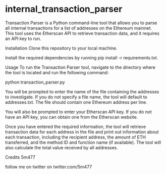 # internal_transaction_parser
Transaction Parser is a Python command-line tool that allows you to parse all internal transactions for a list of addresses on the Ethereum mainnet. This tool uses the Etherscan API to retrieve transaction data, and it requires an API key to run.

Installation
Clone this repository to your local machine.

Install the required dependencies by running pip install -r requirements.txt.

Usage
To run the Transaction Parser tool, navigate to the directory where the tool is located and run the following command:


python transaction_parser.py

You will be prompted to enter the name of the file containing the addresses to investigate. If you do not specify a file name, the tool will default to addresses.txt. The file should contain one Ethereum address per line.

You will also be prompted to enter your Etherscan API key. If you do not have an API key, you can obtain one from the Etherscan website.

Once you have entered the required information, the tool will retrieve transaction data for each address in the file and print out information about each transaction, including the recipient address, the amount of ETH transferred, and the method ID and function name (if available). The tool will also calculate the total value received by all addresses.

Credits 
5m477

follow me on twitter on
twitter.com/5m477
